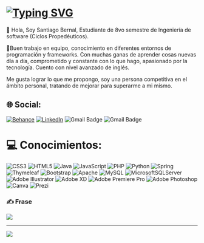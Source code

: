 # [![Typing SVG](https://readme-typing-svg.demolab.com?font=Fira+Code&weight=550&size=30&duration=4000&pause=1000&color=F7F7F7&center=true&vCenter=true&repeat=false&width=435&lines=Bienvenid%40+a+mi+github!!+)](https://git.io/typing-svg)

👋 Hola, Soy Santiago Bernal, Estudiante de 8vo semestre de Ingeniería de software (Ciclos Propedéuticos).

🎯Buen trabajo en equipo, conocimiento en diferentes entornos de programación y frameworks. Con muchas ganas de aprender cosas nuevas día a día, comprometido y constante con lo que hago, apasionado por la tecnología. Cuento con nivel avanzado de inglés.

Me gusta lograr lo que me propongo, soy una persona competitiva en el ámbito personal, tratando de mejorar para superarme a mi mismo.

## 🌐 Social:
[![Behance](https://img.shields.io/badge/Behance-1769ff?logo=behance&logoColor=white)](https://behance.net/santiagbernal7) [![LinkedIn](https://img.shields.io/badge/LinkedIn-%230077B5.svg?logo=linkedin&logoColor=white)](https://linkedin.com/in/https://www.linkedin.com/in/santiago-bernal-lopez-93238a218/) ![Gmail Badge](https://img.shields.io/badge/-santiagobernal782@gmail.com-EE0000?style=flat-square&logo=Gmail&logoColor=white&link=mailto:santiagobernal782@gmail.com) ![Gmail Badge](https://img.shields.io/badge/-bernal.santiago.8994@eam.edu.co-EE0000?style=flat-square&logo=Gmail&logoColor=white&link=mailto:bernal.santiago.8994@eam.edu.co)

# 💻 Conocimientos:
![CSS3](https://img.shields.io/badge/css3-%231572B6.svg?style=for-the-badge&logo=css3&logoColor=white) ![HTML5](https://img.shields.io/badge/html5-%23E34F26.svg?style=for-the-badge&logo=html5&logoColor=white) ![Java](https://img.shields.io/badge/java-%23ED8B00.svg?style=for-the-badge&logo=java&logoColor=white) ![JavaScript](https://img.shields.io/badge/javascript-%23323330.svg?style=for-the-badge&logo=javascript&logoColor=%23F7DF1E) ![PHP](https://img.shields.io/badge/php-%23777BB4.svg?style=for-the-badge&logo=php&logoColor=white) ![Python](https://img.shields.io/badge/python-3670A0?style=for-the-badge&logo=python&logoColor=ffdd54) ![Spring](https://img.shields.io/badge/spring-%236DB33F.svg?style=for-the-badge&logo=spring&logoColor=white) ![Thymeleaf](https://img.shields.io/badge/Thymeleaf-%23005C0F.svg?style=for-the-badge&logo=Thymeleaf&logoColor=white) ![Bootstrap](https://img.shields.io/badge/bootstrap-%23563D7C.svg?style=for-the-badge&logo=bootstrap&logoColor=white) ![Apache](https://img.shields.io/badge/apache-%23D42029.svg?style=for-the-badge&logo=apache&logoColor=white)  ![MySQL](https://img.shields.io/badge/mysql-%2300f.svg?style=for-the-badge&logo=mysql&logoColor=white) ![MicrosoftSQLServer](https://img.shields.io/badge/Microsoft%20SQL%20Sever-CC2927?style=for-the-badge&logo=microsoft%20sql%20server&logoColor=white) ![Adobe Illustrator](https://img.shields.io/badge/adobeillustrator-%23FF9A00.svg?style=for-the-badge&logo=adobeillustrator&logoColor=white) ![Adobe XD](https://img.shields.io/badge/Adobe%20XD-470137?style=for-the-badge&logo=Adobe%20XD&logoColor=#FF61F6) ![Adobe Premiere Pro](https://img.shields.io/badge/Adobe%20Premiere%20Pro-9999FF.svg?style=for-the-badge&logo=Adobe%20Premiere%20Pro&logoColor=white) ![Adobe Photoshop](https://img.shields.io/badge/adobephotoshop-%2331A8FF.svg?style=for-the-badge&logo=adobephotoshop&logoColor=white) ![Canva](https://img.shields.io/badge/Canva-%2300C4CC.svg?style=for-the-badge&logo=Canva&logoColor=white) ![Prezi](https://img.shields.io/badge/Prezi-%23000000.svg?style=for-the-badge&logo=Prezi&logoColor=white) 

### ✍️ Frase
![](https://quotes-github-readme.vercel.app/api?type=horizontal&theme=dark)

---
[![](https://visitcount.itsvg.in/api?id=ElSantiagoBernal&icon=8&color=0)](https://visitcount.itsvg.in)

<!-- Proudly created with GPRM ( https://gprm.itsvg.in ) -->
